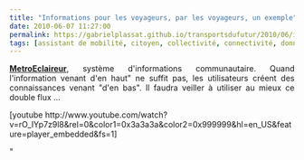 ```yaml
---
title: "Informations pour les voyageurs, par les voyageurs, un exemple"
date: 2010-06-07 11:27:00
permalink: https://gabrielplassat.github.io/transportsdufutur/2010/06/informations-pour-les-voyageurs-par-les-voyageurs-un-exemple.html
tags: [assistant de mobilité, citoyen, collectivité, connectivité, données réelles, internet]
---
```


<p style="text-align: justify"><strong><a href="http://www.metroeclaireur.com/" target="_blank">MetroEclaireur</a></strong>, système d'informations communautaire. Quand l'information venant d'en haut" ne suffit pas, les utilisateurs créent des connaissances venant "d'en bas". Il faudra veiller à utiliser au mieux ce double flux ...</p> <p style=""text-align: left"">  [youtube http://www.youtube.com/watch?v=rO_IYp7z9l8&rel=0&color1=0x3a3a3a&color2=0x999999&hl=en_US&feature=player_embedded&fs=1]</p>"
